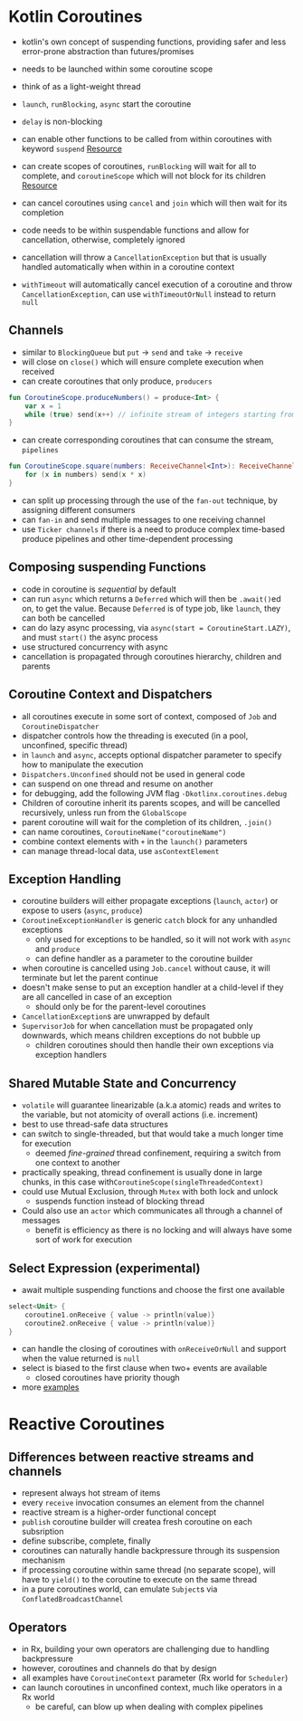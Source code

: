 # Kotlin Coroutines
* kotlin's own concept of suspending functions, providing safer and less error-prone abstraction than futures/promises
* needs to be launched within some coroutine scope

* think of as a light-weight thread
* `launch`, `runBlocking`, `async` start the coroutine
* `delay` is non-blocking
* can enable other functions to be called from within coroutines with keyword `suspend`
[Resource](https://kotlinlang.org/docs/tutorials/coroutines/coroutines-basic-jvm.html)

* can create scopes of coroutines, `runBlocking` will wait for all to complete, and `coroutineScope` which will not block for its children
[Resource](https://kotlinlang.org/docs/reference/coroutines/basics.html#your-first-coroutine)

* can cancel coroutines using `cancel` and `join` which will then wait for its completion
* code needs to be within suspendable functions and allow for cancellation, otherwise, completely ignored
* cancellation will throw a `CancellationException` but that is usually handled automatically when within in a coroutine context
* `withTimeout` will automatically cancel execution of a coroutine and throw `CancellationException`, can use `withTimeoutOrNull` instead to return `null`

## Channels
* similar to `BlockingQueue` but `put` -> `send` and `take` -> `receive`
* will close on `close()` which will ensure complete execution when received
* can create coroutines that only produce, `producers`
```kotlin
fun CoroutineScope.produceNumbers() = produce<Int> {
    var x = 1
    while (true) send(x++) // infinite stream of integers starting from 1
}
```
* can create corresponding coroutines that can consume the stream, `pipelines`
```kotlin
fun CoroutineScope.square(numbers: ReceiveChannel<Int>): ReceiveChannel<Int> = produce {
    for (x in numbers) send(x * x)
}
```
* can split up processing through the use of the `fan-out` technique, by assigning different consumers
* can `fan-in` and send multiple messages to one receiving channel
* use `Ticker channels` if there is a need to produce complex time-based produce pipelines and other time-dependent processing

## Composing suspending Functions
* code in coroutine is *sequential* by default
* can run `async` which returns a `Deferred` which will then be `.await()`ed on, to get the value. Because `Deferred` is of type job, like `launch`, they can both be cancelled
* can do lazy async processing, via `async(start = CoroutineStart.LAZY)`, and must `start()` the async process
* use structured concurrency with async
* cancellation is propagated through coroutines hierarchy, children and parents

## Coroutine Context and Dispatchers
* all coroutines execute in some sort of context, composed of `Job` and `CoroutineDispatcher`
* dispatcher controls how the threading is executed (in a pool, unconfined, specific thread)
* in `launch` and `async`, accepts optional dispatcher parameter to specify how to manipulate the execution
* `Dispatchers.Unconfined` should not be used in general code
* can suspend on one thread and resume on another
* for debugging, add the following JVM flag `-Dkotlinx.coroutines.debug`
* Children of coroutine inherit its parents scopes, and will be cancelled recursively, unless run from the `GlobalScope`
* parent coroutine will wait for the completion of its children, `.join()`
* can name coroutines, `CoroutineName("coroutineName")`
* combine context elements with `+` in the `launch()` parameters
* can manage thread-local data, use `asContextElement`

## Exception Handling
* coroutine builders will either propagate exceptions (`launch`, `actor`) or expose to users (`async`, `produce`)
* `CoroutineExceptionHandler` is generic `catch` block for any unhandled exceptions
    * only used for exceptions to be handled, so it will not work with `async` and `produce`
    * can define handler as a parameter to the coroutine builder
* when coroutine is cancelled using `Job.cancel` without cause, it will terminate but let the parent continue
* doesn't make sense to put an exception handler at a child-level if they are all cancelled in case of an exception
    * should only be for the parent-level coroutines
* `CancellationException`s are unwrapped by default
* `SupervisorJob` for when cancellation must be propagated only downwards, which means children exceptions do not bubble up
    * children coroutines should then handle their own exceptions via exception handlers

## Shared Mutable State and Concurrency
* `volatile` will guarantee linearizable (a.k.a atomic) reads and writes to the variable, but not atomicity of overall actions (i.e. increment)
* best to use thread-safe data structures
* can switch to single-threaded, but that would take a much longer time for execution
    * deemed *fine-grained* thread confinement, requiring a switch from one context to another
* practically speaking, thread confinement is usually done in large chunks, in this case with`CoroutineScope(singleThreadedContext)`
* could use Mutual Exclusion, through `Mutex` with both lock and unlock
    * suspends function instead of blocking thread
* Could also use an `actor` which communicates all through a channel of messages
    * benefit is efficiency as there is no locking and will always have some sort of work for execution

## Select Expression (experimental)
* await multiple suspending functions and choose the first one available
```kotlin
select<Unit> {
    coroutine1.onReceive { value -> println(value)}
    coroutine2.onReceive { value -> println(value)}
}
```
* can handle the closing of coroutines with `onReceiveOrNull` and support when the value returned is `null`
* select is biased to the first clause when two+ events are available
    * closed coroutines have priority though
* more [examples](https://github.com/Kotlin/kotlinx.coroutines/blob/master/docs/select-expression.md)

# Reactive Coroutines

## Differences between reactive streams and channels
* represent always hot stream of items
* every `receive` invocation consumes an element from the channel
* reactive stream is a higher-order functional concept
* `publish` coroutine builder will createa fresh coroutine on each subsription
* define subscribe, complete, finally
* coroutines can naturally handle backpressure through its suspension mechanism
* if processing coroutine within same thread (no separate scope), will have to `yield()` to the coroutine to execute on the same thread
* in a pure coroutines world, can emulate `Subject`s via `ConflatedBroadcastChannel`

## Operators
* in Rx, building your own operators are challenging due to handling backpressure
* however, coroutines and channels do that by design 
* all examples have `CoroutineContext` parameter (Rx world for `Scheduler`)
* can launch coroutines in unconfined context, much like operators in a Rx world
    * be careful, can blow up when dealing with complex pipelines

